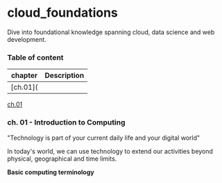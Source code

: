 # cloud_foundations
Dive into foundational knowledge spanning cloud, data science and web development.

### Table of content
|chapter|Description|
|:-----:|:----------|
|[ch.01](|
[ch.01](#ch.01)

### <a id="ch.01"></a> ch. 01 - Introduction to Computing

"Technology is part of your current daily life and your digital world"

In today's world, we can use technology to extend our activities beyond physical, geographical and time limits. 

**Basic computing terminology**
